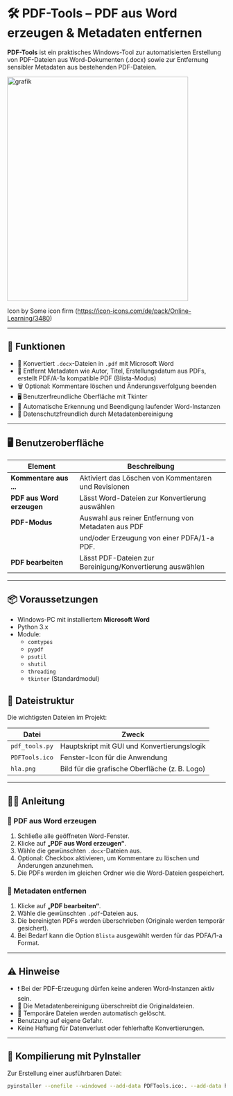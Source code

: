 # 🛠️ PDF-Tools – PDF aus Word erzeugen & Metadaten entfernen

**PDF-Tools** ist ein praktisches Windows-Tool zur automatisierten Erstellung von PDF-Dateien aus Word-Dokumenten (.docx) sowie zur Entfernung sensibler Metadaten aus bestehenden PDF-Dateien.

<img width="417" height="516" alt="grafik" src="https://github.com/user-attachments/assets/e6075904-4bb6-41c6-9316-0abf04d79d7b" />

Icon by Some icon firm (https://icon-icons.com/de/pack/Online-Learning/3480)

---

## 🚀 Funktionen

- 📄 Konvertiert `.docx`-Dateien in `.pdf` mit Microsoft Word
- 🧹 Entfernt Metadaten wie Autor, Titel, Erstellungsdatum aus PDFs, erstellt PDF/A-1a kompatible PDF (Blista-Modus)
- 🗑️ Optional: Kommentare löschen und Änderungsverfolgung beenden
- 🖥️ Benutzerfreundliche Oberfläche mit Tkinter
- 🧠 Automatische Erkennung und Beendigung laufender Word-Instanzen
- 🔐 Datenschutzfreundlich durch Metadatenbereinigung

---

## 🖥️ Benutzeroberfläche

| Element                          | Beschreibung                                              |
|----------------------------------|-----------------------------------------------------------|
| **Kommentare aus ...**           | Aktiviert das Löschen von Kommentaren und Revisionen      |
| **PDF aus Word erzeugen**        | Lässt Word-Dateien zur Konvertierung auswählen            |
| **PDF-Modus**                    | Auswahl aus reiner Entfernung von Metadaten aus PDF       |
|                                  | und/oder Erzeugung von einer PDFA/1-a PDF.                |
| **PDF bearbeiten**               | Lässt PDF-Dateien zur Bereinigung/Konvertierung auswählen |

---

## 📦 Voraussetzungen

- Windows-PC mit installiertem **Microsoft Word**
- Python 3.x
- Module:
  - `comtypes`
  - `pypdf`
  - `psutil`
  - `shutil`
  - `threading`
  - `tkinter` (Standardmodul)
 
## 📁 Dateistruktur

Die wichtigsten Dateien im Projekt:

| Datei             | Zweck                                      |
|-------------------|--------------------------------------------|
| `pdf_tools.py`    | Hauptskript mit GUI und Konvertierungslogik |
| `PDFTools.ico`    | Fenster-Icon für die Anwendung              |
| `hla.png`         | Bild für die grafische Oberfläche (z. B. Logo) |

---

## 🧑‍🏫 Anleitung

### 📄 PDF aus Word erzeugen

1. Schließe alle geöffneten Word-Fenster.
2. Klicke auf **„PDF aus Word erzeugen“**.
3. Wähle die gewünschten `.docx`-Dateien aus.
4. Optional: Checkbox aktivieren, um Kommentare zu löschen und Änderungen anzunehmen.
5. Die PDFs werden im gleichen Ordner wie die Word-Dateien gespeichert.

### 🧹 Metadaten entfernen

1. Klicke auf **„PDF bearbeiten“**.
2. Wähle die gewünschten `.pdf`-Dateien aus.
3. Die bereinigten PDFs werden überschrieben (Originale werden temporär gesichert).
4. Bei Bedarf kann die Option `Blista` ausgewählt werden für das PDFA/1-a Format.

---

## ⚠️ Hinweise

- ❗ Bei der PDF-Erzeugung dürfen keine anderen Word-Instanzen aktiv sein.
- 🔐 Die Metadatenbereinigung überschreibt die Originaldateien.
- 🧼 Temporäre Dateien werden automatisch gelöscht.
- Benutzung auf eigene Gefahr.
- Keine Haftung für Datenverlust oder fehlerhafte Konvertierungen.

---

## 🧪 Kompilierung mit PyInstaller

Zur Erstellung einer ausführbaren Datei:

```bash
pyinstaller --onefile --windowed --add-data PDFTools.ico:. --add-data hla.png:. pdftools.py
